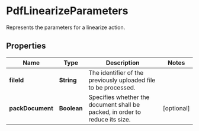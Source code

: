 

# PdfLinearizeParameters

Represents the parameters for a linearize action.
## Properties

Name | Type | Description | Notes
------------ | ------------- | ------------- | -------------
**fileId** | **String** | The identifier of the previously uploaded file to be processed. | 
**packDocument** | **Boolean** | Specifies whether the document shall be packed, in order to reduce its size. |  [optional]



